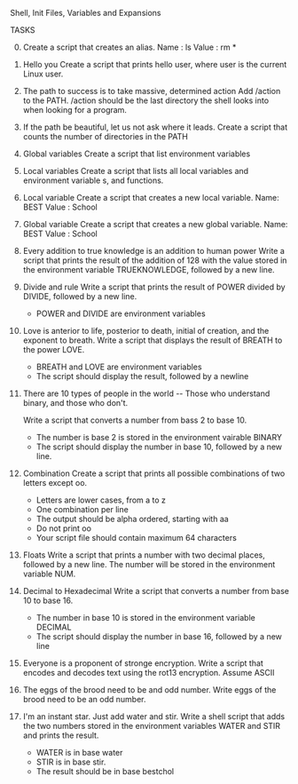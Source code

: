Shell, Init Files, Variables and Expansions

TASKS

0. <o>
   Create a script that creates an alias.
   Name : ls
   Value : rm *

1. Hello you
   Create a script that prints hello user, where user is the current Linux   user.

2. The path to success is to take massive, determined action
   Add /action to the PATH. /action should be the last directory the shell   looks into when looking for a program.

3. If the path be beautiful, let us not ask where it leads.
   Create a script that counts the number of directories in the PATH

4. Global variables
   Create a script that list environment variables

5. Local variables
   Create a script that lists all local variables and environment variable   s, and functions.

6. Local variable
   Create a script that creates a new local variable.
   Name: BEST
   Value : School

7. Global variable
   Create a script that creates a new global variable.
   Name: BEST
   Value : School

8. Every addition to true knowledge is an addition to human power
   Write a script that prints the result of the addition of 128 with the
   value stored in the environment variable TRUEKNOWLEDGE, followed by 
   a new line.

9. Divide and rule
   Write a script that prints the result of POWER divided by DIVIDE, 
   followed by a new line.
   * POWER and DIVIDE are environment variables

10. Love is anterior to life, posterior to death, initial of creation,
    and the exponent to breath.
    Write a script that displays the result of BREATH to the power LOVE.
    * BREATH and LOVE are environment variables
    * The script should display the result, followed by a newline

11. There are 10 types of people in the world -- Those who understand 
    binary, and those who don't.

    Write a script that converts a number from bass 2 to base 10.
    * The number is base 2 is stored in the environment vairable BINARY
    * The script should display the number in base 10, followed by a new
     line.

12. Combination
    Create a script that prints all possible combinations of two letters
    except oo.
    * Letters are lower cases, from a to z
    * One combination per line
    * The output should be alpha ordered, starting with aa
    * Do not print oo
    * Your script file should contain maximum 64 characters

13. Floats
    Write a script that prints a number with two decimal places, followed
    by a new line.
    The number will be stored in the environment variable NUM.

14. Decimal to Hexadecimal
    Write a script that converts a number from base 10 to base 16.

    * The number in base 10 is stored in the environment variable DECIMAL
    * The script should display the number in base 16, followed by a new      line

15. Everyone is a proponent of stronge encryption.
    Write a script that encodes and decodes text using the rot13              encryption. Assume ASCII

16. The eggs of the brood need to be and odd number.
    Write eggs of the brood need to be an odd number.

17. I'm an instant star. Just add water and stir.
    Write a shell script that adds the two numbers stored in the 
    environment variables WATER and STIR and prints the result.

    * WATER is in base water
    * STIR is in base stir.
    * The result should be in base bestchol  
